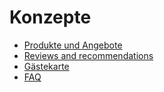 # Konzepte

* [Produkte und Angebote]
* [Reviews and recommendations]
* [Gästekarte]
* [FAQ]

[Produkte und Angebote]: concepts/produkte-und-angebote.md
[Reviews and recommendations]: concepts/reviews-and-recommendations.md
[Gästekarte]: concepts/gaestekarte.md
[FAQ]: concepts/faq.md